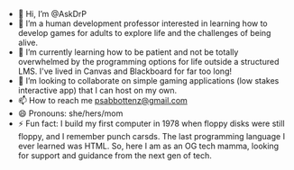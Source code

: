 - 👋 Hi, I’m @AskDrP
- 👀 I’m a human development professor interested in learning how to develop games for adults to explore life and the challenges of being alive.
- 🌱 I’m currently learning how to be patient and not be totally overwhelmed by the programming options for life outside a structured LMS.  I've lived in Canvas and Blackboard for far too long!
- 💞️ I’m looking to collaborate on simple gaming applications (low stakes interactive app) that I can host on my own.
- 📫 How to reach me psabbottenz@gmail.com
- 😄 Pronouns: she/hers/mom
- ⚡ Fun fact: I build my first computer in 1978 when floppy disks were still floppy, and I remember punch carsds.  The last programming language I ever learned was HTML.  So, here I am as an OG tech mamma, looking for support and guidance from the next gen of tech.

<!---
AskDrP/AskDrP is a ✨ special ✨ repository because its `README.md` (this file) appears on your GitHub profile.
You can click the Preview link to take a look at your changes.
--->
